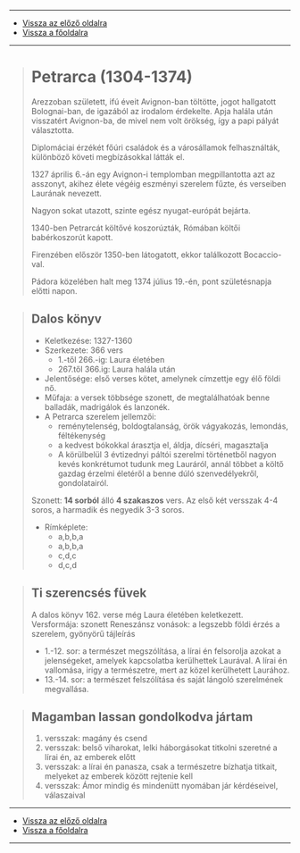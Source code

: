 
---

- [Vissza az előző oldalra](../irodalom.md)
- [Vissza a főoldalra](../../../../README.md)

---

> # Petrarca (1304-1374)
>
> Arezzoban született, ifú éveit Avignon-ban töltötte, jogot hallgatott Bolognai-ban, de igazából az irodalom érdekelte.
> Apja halála után visszatért Avignon-ba, de mivel nem volt örökség, így a papi pályát választotta.
>
> Diplomáciai érzékét főúri családok és a városállamok felhasználták, különböző követi megbízásokkal látták el.
>
> 1327 április 6.-án egy Avignon-i templomban megpillantotta azt az asszonyt, akihez élete végéig eszményi szerelem fűzte, és verseiben Laurának nevezett.
>
> Nagyon sokat utazott, szinte egész nyugat-európát bejárta.
>
> 1340-ben Petrarcát költővé koszorúzták, Rómában költői babérkoszorút kapott.
>
> Firenzében először 1350-ben látogatott, ekkor találkozott Bocaccio-val.
>
> Pádora közelében halt meg 1374 július 19.-én, pont születésnapja előtti napon.

> ## Dalos könyv
>
> - Keletkezése: 1327-1360
> - Szerkezete: 366 vers
>    - 1.-től 266.-ig: Laura életében
>    - 267.től 366.ig: Laura halála után
> - Jelentősége: első verses kötet, amelynek címzettje egy élő földi nő.
> - Műfaja: a versek többsége szonett, de megtalálhatóak benne balladák, madrigálok és lanzonék.
> - A Petrarca szerelem jellemzői:
>    - reménytelenség, boldogtalanság, örök vágyakozás, lemondás, féltékenység
>    - a kedvest bókokkal árasztja el, áldja, dícséri, magasztalja
>    - A körülbelül 3 évtizednyi páltói szerelmi történetből nagyon kevés konkrétumot tudunk meg Lauráról, annál többet a költő gazdag érzelmi életéről a benne dúló szenvedélyekről, gondolatairól.
>
> Szonett: **14 sorból** álló **4 szakaszos** vers.
> Az első két versszak 4-4 soros, a harmadik és negyedik 3-3 soros.
> - Rímképlete:
>    - a,b,b,a
>    - a,b,b,a
>    - c,d,c
>    - d,c,d

> ## Ti szerencsés füvek
>
> A dalos könyv 162. verse még Laura életében keletkezett.
> Versformája: szonett
> Reneszánsz vonások: a legszebb földi érzés a szerelem, gyönyörű tájleírás
>
> - 1.-12. sor: a természet megszólítása, a lírai én felsorolja azokat a jelenségeket, amelyek kapcsolatba kerülhettek Laurával. A lírai én vallomása, irigy a természetre, mert az közel kerülhetett Laurához.
> - 13.-14. sor: a természet felszólítása és saját lángoló szerelmének megvallása.

> ## Magamban lassan gondolkodva jártam
>
> 1. versszak: magány és csend
> 2. versszak: belső viharokat, lelki háborgásokat titkolni szeretné a lírai én, az emberek előtt
> 3. versszak: a lírai én panasza, csak a természetre bízhatja titkait, melyeket az emberek között rejtenie kell
> 4. versszak: Ámor mindig és mindenütt nyomában jár kérdéseivel, válaszaival

---

- [Vissza az előző oldalra](../irodalom.md)
- [Vissza a főoldalra](../../../../README.md)

---